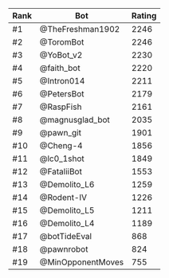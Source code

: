 Rank|Bot|Rating
---|---|---
#1|@TheFreshman1902|2246
#2|@ToromBot|2246
#3|@YoBot_v2|2230
#4|@faith_bot|2220
#5|@Intron014|2211
#6|@PetersBot|2179
#7|@RaspFish|2161
#8|@magnusglad_bot|2035
#9|@pawn_git|1901
#10|@Cheng-4|1856
#11|@lc0_1shot|1849
#12|@FataliiBot|1553
#13|@Demolito_L6|1259
#14|@Rodent-IV|1226
#15|@Demolito_L5|1211
#16|@Demolito_L4|1189
#17|@botTideEval|868
#18|@pawnrobot|824
#19|@MinOpponentMoves|755
